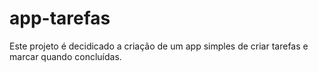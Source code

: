 # app-tarefas
Este projeto é decidicado a criação de um app simples de criar tarefas e marcar quando concluídas.
